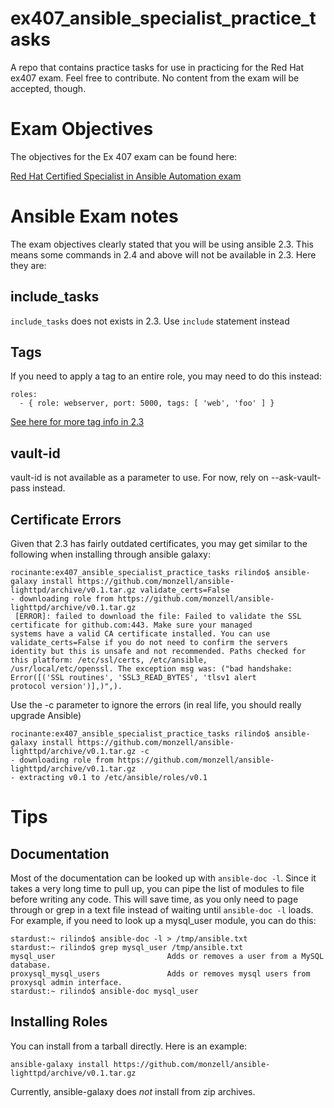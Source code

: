 # ex407_ansible_specialist_practice_tasks
A repo that contains practice tasks for use in practicing for the Red Hat ex407 exam. Feel free to contribute. No content from the exam will be accepted, though.

# Exam Objectives

The objectives for the Ex 407 exam can be found here:


[Red Hat Certified Specialist in Ansible Automation exam](https://www.redhat.com/en/services/training/ex407-red-hat-certified-specialist-in-ansible-automation-exam)

# Ansible Exam notes

The exam objectives clearly stated that you will be using ansible 2.3. This means some commands in 2.4 and above will not be available in 2.3. Here they are:

## include_tasks

`include_tasks` does not exists in 2.3. Use `include` statement instead

## Tags

If you need to apply a tag to an entire role, you may need to do this instead:

```
roles:
  - { role: webserver, port: 5000, tags: [ 'web', 'foo' ] }
```

[See here for more tag info in 2.3](https://docs.ansible.com/ansible/2.3/playbooks_tags.html)
## vault-id

vault-id is not available as a parameter to use. For now, rely on --ask-vault-pass instead.

## Certificate Errors

Given that 2.3 has fairly outdated certificates, you may get similar to the following  when installing through ansible galaxy:

```
rocinante:ex407_ansible_specialist_practice_tasks rilindo$ ansible-galaxy install https://github.com/monzell/ansible-lighttpd/archive/v0.1.tar.gz validate_certs=False
- downloading role from https://github.com/monzell/ansible-lighttpd/archive/v0.1.tar.gz
 [ERROR]: failed to download the file: Failed to validate the SSL certificate for github.com:443. Make sure your managed
systems have a valid CA certificate installed. You can use validate_certs=False if you do not need to confirm the servers
identity but this is unsafe and not recommended. Paths checked for this platform: /etc/ssl/certs, /etc/ansible,
/usr/local/etc/openssl. The exception msg was: ("bad handshake: Error([('SSL routines', 'SSL3_READ_BYTES', 'tlsv1 alert
protocol version')],)",).
```

Use the -c parameter to ignore the errors (in real life, you should really upgrade Ansible)

```
rocinante:ex407_ansible_specialist_practice_tasks rilindo$ ansible-galaxy install https://github.com/monzell/ansible-lighttpd/archive/v0.1.tar.gz -c
- downloading role from https://github.com/monzell/ansible-lighttpd/archive/v0.1.tar.gz
- extracting v0.1 to /etc/ansible/roles/v0.1
```
# Tips

## Documentation

Most of the documentation can be looked up with `ansible-doc -l`. Since it takes a very long time to pull up, you can pipe the list of modules to file before writing any code. This will save time, as you only need to page through or grep in a text file instead of waiting until `ansible-doc -l` loads.  For example, if you need to look up a mysql_user module, you can do this:

```
stardust:~ rilindo$ ansible-doc -l > /tmp/ansible.txt
stardust:~ rilindo$ grep mysql_user /tmp/ansible.txt 
mysql_user                         Adds or removes a user from a MySQL database.                                                   
proxysql_mysql_users               Adds or removes mysql users from proxysql admin interface.                                      
stardust:~ rilindo$ ansible-doc mysql_user
```

## Installing Roles

You can install from a tarball directly. Here is an example:

```
ansible-galaxy install https://github.com/monzell/ansible-lighttpd/archive/v0.1.tar.gz
```

Currently, ansible-galaxy does *not* install from zip archives.
